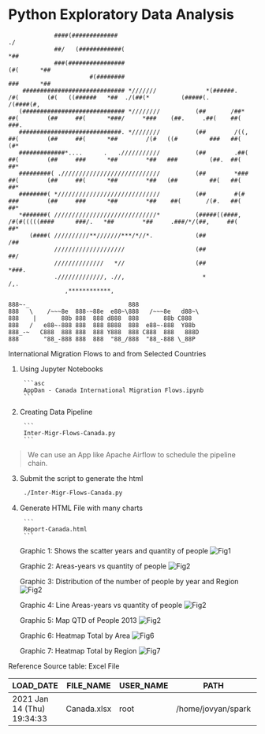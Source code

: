 # Python Exploratory Data Analysis

```text
             ####(#############                                                                    ./                                                
             ##/   (############(                                                                  *##                                                
             ###(################                                                         (#(      *##                                                
                       #(########                                                         ###      *##                                                
    ############################# *///////              *(######.      /#(        (#(   ((######   *##  ./(##(*         (#####(.         /(####(#,    
   (############################# *////////          (##       /##*    ##(        (##     ##(      *###/     *###    (##.     .##(    ##(       ###.  
   #############################. *////////          (##        /((,   ##(        (##     ##(      *##        /(#   ((#         ###   ##(        (#*  
   #############*....      .   .///////////          (##        .##(   ##(        (##     ###      *##        *##   ###         (##.  ##(        ##*  
   #########( .////////////////////////////          (##        *###   ##(        (##     ##(      *##        *##   (##         ##(   ##(        ##*  
   ########( */////////////////////////////          (##        #(#    ###        (##     ###      *##        *##    ##(       /(#.   ##(        ##*  
   *#######( /////////////////////////////*          (#####((####,      /#(#(((((####      ###/.   *##        *##     .###/*/(##,     ##(        ##*  
      (####( //////////**///////***/*//*.            (##                          /##                                                                 
             ////////////////////                    (##                          ##/                                                                 
             //////////////   *//                    (##                       *###.                                                                  
             ./////////////, .//,                      *                    /,.                                                                       
                ,************,
```

```text
888~-_                            888                  
888   \    /~~~8e  888-~88e  e88~\888   /~~~8e   d88~\ 
888    |       88b 888  888 d888  888       88b C888   
888   /   e88~-888 888  888 8888  888  e88~-888  Y88b  
888_-~   C888  888 888  888 Y888  888 C888  888   888D 
888       "88_-888 888  888  "88_/888  "88_-888 \_88P
```

International Migration Flows to and from Selected Countries

1. Using Jupyter Notebooks

        ```asc
        AppDan - Canada International Migration Flows.ipynb
        ```
2. Creating Data Pipeline

        ```
        Inter-Migr-Flows-Canada.py
        ```

> We can use an App like Apache Airflow to schedule the pipeline chain.

3. Submit the script to generate the html

   ```bash
    ./Inter-Migr-Flows-Canada.py
   ```

4. Generate HTML File with many charts

        ```
        Report-Canada.html
        ```

    Graphic 1: Shows the scatter years and quantity of people
    ![Fig1](Fig-BubbleYears.jpg)

    Graphic 2: Areas-years vs quantity of people
    ![Fig2](Fig-YearArea.png)

    Graphic 3: Distribution of the number of people by year and Region
    ![Fig2](Fig-YearRegion.png)

    Graphic 4: Line Areas-years vs quantity of people
    ![Fig2](Fig-LineYearArea.png)

    Graphic 5: Map QTD of People 2013
    ![Fig2](Map2013.png)

    Graphic 6: Heatmap Total by Area
    ![Fig6](HeatmapArea.png)

    Graphic 7: Heatmap Total by Region
    ![Fig7](HeatmapRegion.png)

Reference Source table: Excel File

| LOAD_DATE | FILE_NAME | USER_NAME | PATH | FILE_DATE | SIZE | HASH_MD5 | HASH_SHA256 |
|---|---|---|---|---|---|---|---|
| 2021 Jan 14 (Thu) 19:34:33 | Canada.xlsx | root | /home/jovyan/spark | 2020 Nov 12 (Thu) 14:48:26 | 217195 | ba18e956238fbd164e3c063d7bf100af | dd2022b503cb434b6a2e72e6576d01d10a45f60cf2ff1fcdd5b34cebef590576  |